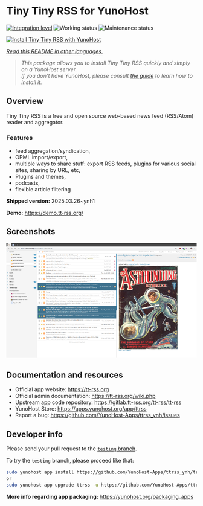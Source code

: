 <!--
N.B.: This README was automatically generated by <https://github.com/YunoHost/apps/tree/master/tools/readme_generator>
It shall NOT be edited by hand.
-->

# Tiny Tiny RSS for YunoHost

[![Integration level](https://apps.yunohost.org/badge/integration/ttrss)](https://ci-apps.yunohost.org/ci/apps/ttrss/)
![Working status](https://apps.yunohost.org/badge/state/ttrss)
![Maintenance status](https://apps.yunohost.org/badge/maintained/ttrss)

[![Install Tiny Tiny RSS with YunoHost](https://install-app.yunohost.org/install-with-yunohost.svg)](https://install-app.yunohost.org/?app=ttrss)

*[Read this README in other languages.](./ALL_README.md)*

> *This package allows you to install Tiny Tiny RSS quickly and simply on a YunoHost server.*  
> *If you don't have YunoHost, please consult [the guide](https://yunohost.org/install) to learn how to install it.*

## Overview

Tiny Tiny RSS is a free and open source web-based news feed (RSS/Atom) reader and aggregator.

### Features

- feed aggregation/syndication,
- OPML import/export,
- multiple ways to share stuff: export RSS feeds, plugins for various social sites, sharing by URL, etc,
- Plugins and themes,
- podcasts,
- flexible article filtering


**Shipped version:** 2025.03.26~ynh1

**Demo:** <https://demo.tt-rss.org/>

## Screenshots

![Screenshot of Tiny Tiny RSS](./doc/screenshots/screenshot.png)

## Documentation and resources

- Official app website: <https://tt-rss.org>
- Official admin documentation: <https://tt-rss.org/wiki.php>
- Upstream app code repository: <https://gitlab.tt-rss.org/tt-rss/tt-rss>
- YunoHost Store: <https://apps.yunohost.org/app/ttrss>
- Report a bug: <https://github.com/YunoHost-Apps/ttrss_ynh/issues>

## Developer info

Please send your pull request to the [`testing` branch](https://github.com/YunoHost-Apps/ttrss_ynh/tree/testing).

To try the `testing` branch, please proceed like that:

```bash
sudo yunohost app install https://github.com/YunoHost-Apps/ttrss_ynh/tree/testing --debug
or
sudo yunohost app upgrade ttrss -u https://github.com/YunoHost-Apps/ttrss_ynh/tree/testing --debug
```

**More info regarding app packaging:** <https://yunohost.org/packaging_apps>
